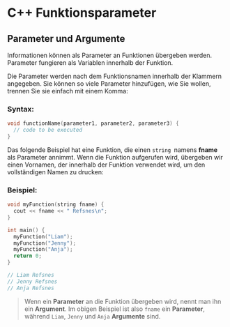 # C++ Funktionsparameter
## Parameter und Argumente
Informationen können als Parameter an Funktionen übergeben werden. Parameter fungieren als Variablen innerhalb der Funktion.

Die Parameter werden nach dem Funktionsnamen innerhalb der Klammern angegeben. Sie können so viele Parameter hinzufügen, wie Sie wollen, trennen Sie sie einfach mit einem Komma:
### Syntax:
```cpp
void functionName(parameter1, parameter2, parameter3) {
  // code to be executed
}
```

Das folgende Beispiel hat eine Funktion, die einen `string `namens **fname** als Parameter annimmt. Wenn die Funktion aufgerufen wird, übergeben wir einen Vornamen, der innerhalb der Funktion verwendet wird, um den vollständigen Namen zu drucken:
### Beispiel:
```cpp
void myFunction(string fname) {
  cout << fname << " Refsnes\n";
}

int main() {
  myFunction("Liam");
  myFunction("Jenny");
  myFunction("Anja");
  return 0;
}

// Liam Refsnes
// Jenny Refsnes
// Anja Refsnes
```

> Wenn ein **Parameter** an die Funktion übergeben wird, nennt man ihn ein **Argument**. Im obigen Beispiel ist also `fname` ein **Parameter**, während `Liam`, `Jenny` und `Anja` **Argumente** sind.
